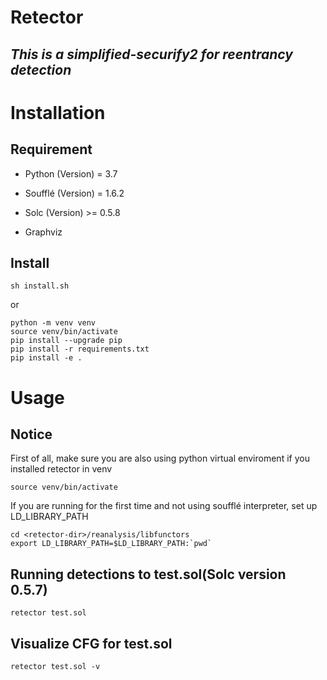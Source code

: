 # **Retector**

## *This is a simplified-securify2 for reentrancy detection*

# Installation

## Requirement

* Python (Version) = 3.7

* Soufflé (Version) = 1.6.2

* Solc (Version) >= 0.5.8

* Graphviz

## Install

```
sh install.sh
```
or
```
python -m venv venv
source venv/bin/activate
pip install --upgrade pip
pip install -r requirements.txt
pip install -e .
```

# Usage

## Notice

First of all, make sure you are also using python virtual enviroment if you installed retector in venv
```
source venv/bin/activate
```
If you are running for the first time and not using soufflé interpreter, set up LD_LIBRARY_PATH
```
cd <retector-dir>/reanalysis/libfunctors
export LD_LIBRARY_PATH=$LD_LIBRARY_PATH:`pwd`
```
## Running detections to test.sol(Solc version 0.5.7)
```
retector test.sol
```
## Visualize CFG for test.sol
```
retector test.sol -v
```